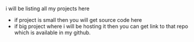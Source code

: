 i will be listing all my projects here
- if project is small then you will get source code here 
- if big project where i will be hosting it then you can get link to that repo which is available in my github.
